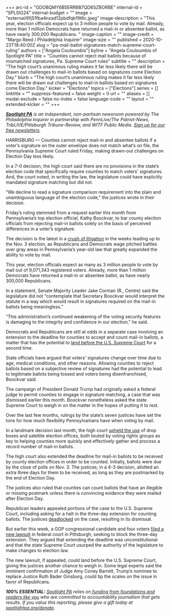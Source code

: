 +++
arc-id = "GDOBQMY6B5ERRBB7QD6SZBORBE"
internal-id = "SPLSIG24"
internal-budget = ""
image = "external/6fj51fba4nzad12pbdfqkf9t6c.jpeg"
image-description = "This year, election officials expect up to 3 million people to vote by mail. Already, more than 1 million Democrats have returned a mail-in or absentee ballot, as have nearly 300,000 Republicans. "
image-caption = ""
image-credit = "Margo Reed / Philadelphia Inquirer"
image-size = ""
published = 2020-10-23T18:40:00Z
slug = "pa-mail-ballot-signatures-match-supreme-court-ruling"
authors = ["Angela Couloumbis"]
byline = "Angela Couloumbis of Spotlight PA"
title = "Counties cannot reject mail ballots because of mismatched signatures, Pa. Supreme Court rules"
subtitle = ""
description = "The high court’s unanimous ruling makes it far less likely there will be drawn out challenges to mail-in ballots based on signatures come Election Day."
blurb = "The high court’s unanimous ruling makes it far less likely there will be drawn out challenges to mail-in ballots based on signatures come Election Day."
kicker = "Elections"
topics = ["Elections"]
series = []
linktitle = ""
suppress-featured = false
weight = 0
url = ""
aliases = []
modal-exclude = false
no-index = false
language-code = ""
layout = ""
extended-kicker = ""
+++

<a href="https://www.spotlightpa.org/"><i><b>Spotlight PA</b></i></a><i> is an independent, non-partisan newsroom powered by The Philadelphia Inquirer in partnership with PennLive/The Patriot-News, TribLIVE/Pittsburgh Tribune-Review, and WITF Public Media. </i><a href="https://www.spotlightpa.org/newsletters"><i>Sign up for our free newsletters</i></a><i>.</i>

HARRISBURG — Counties cannot reject mail-in and absentee ballots if a voter’s signature on the outer envelope does not match what’s on file, the Pennsylvania Supreme Court ruled Friday, making drawn-out challenges on Election Day less likely.

In a 7-0 decision, the high court said there are no provisions in the state’s election code that specifically require counties to match voters' signatures. And, the court noted, in writing the law, the legislature could have explicitly mandated signature matching but did not.

“We decline to read a signature comparison requirement into the plain and unambiguous language of the election code,” the justices wrote in their decision.

Friday’s ruling stemmed from a request earlier this month from Pennsylvania’s top election official, Kathy Boockvar, to bar county election officials from rejecting mail-in ballots solely on the basis of perceived differences in a voter’s signature.

The decision is the latest in a <a href="https://www.spotlightpa.org/news/2020/10/pa-supreme-federal-courts-election-decisions/" target=_blank>crush of litigation</a> in the weeks leading up to the Nov. 3 election, as Republicans and Democrats wage pitched battles over gray areas in Pennsylvania’s year-old law that greatly expanded the ability to vote by mail.

This year, election officials expect as many as 3 million people to vote by mail out of 9,071,343 registered voters. Already, more than 1 million Democrats have returned a mail-in or absentee ballot, as have nearly 300,000 Republicans.

<script src="https://www.spotlightpa.org/embed.js" async></script><div data-spl-embed-version="1" data-spl-src="https://www.spotlightpa.org/embeds/newsletter/"></div>

In a statement, Senate Majority Leader Jake Corman (R., Centre) said the legislature did not “contemplate that Secretary Boockvar would interpret the statute in a way which would result in signatures required on the mail-in ballots being meaningless.”

“This administration’s continued weakening of the voting security features is damaging to the integrity and confidence in our election," he said.

Democrats and Republicans are still at odds in a separate case involving an extension to the deadline for counties to accept and count mail-in ballots, a matter that has the potential to <a href="https://www.spotlightpa.org/news/2020/10/pa-election-lawsuit-mail-ballots-republicans/" target=_blank>land before the U.S. Supreme Court</a> for a second time.

State officials have argued that voters' signatures change over time due to age, medical conditions, and other reasons. Allowing counties to reject ballots based on a subjective review of signatures had the potential to lead to legitimate ballots being tossed and voters being disenfranchised, Boockvar said.

The campaign of President Donald Trump had originally asked a federal judge to permit counties to engage in signature matching, a case that was dismissed earlier this month. Boockvar nonetheless asked the state Supreme Court to weigh in on the matter in the hopes of putting it to rest.

Over the last few months, rulings by the state’s seven justices have set the tone for how much flexibility Pennsylvanians have when voting by mail.

In a landmark decision last month, the high court <a href="https://www.spotlightpa.org/news/2020/09/pa-election-november-supreme-court-mail-ballots-tom-wolf/" target=_blank>upheld the use</a> of drop boxes and satellite election offices, both touted by voting rights groups as key to helping counties more quickly and effectively gather and process a record number of mail-in ballots.

The high court also extended the deadline for mail-in ballots to be received by county election offices in order to be counted. Initially, ballots were due by the close of polls on Nov. 3. The justices, in a 4-3 decision, allotted an extra three days for them to be received, as long as they are postmarked by the end of Election Day.

<script src="https://www.spotlightpa.org/embed.js" async></script><div data-spl-embed-version="1" data-spl-src="https://www.spotlightpa.org/embeds/donate/?teaser_text=Spotlight%20PA%20provides%20essential%2C%20public-service%20journalism%20thanks%20to%20readers%20like%20you.%20Help%20us%20continue%20that%20work."></div>

The justices also ruled that counties can count ballots that have an illegible or missing postmark unless there is convincing evidence they were mailed after Election Day.

Republican leaders appealed portions of the case to the U.S. Supreme Court, including asking for a halt in the three-day extension for counting ballots. The justices <a href="https://www.spotlightpa.org/news/2020/10/pa-mail-ballots-republican-voters-donald-trump/" target=_blank>deadlocked</a> on the case, resulting in its dismissal.

But earlier this week, a GOP congressional candidate and four voters <a href="https://www.spotlightpa.org/news/2020/10/pa-election-lawsuit-mail-ballots-republicans/" target=_blank>filed a new lawsuit</a> in federal court in Pittsburgh, seeking to block the three-day extension. They argued that extending the deadline was unconstitutional and that the state Supreme Court usurped the authority of the legislature to make changes to election law.

The new lawsuit, if appealed, could land before the U.S. Supreme Court, giving the justices another chance to weigh in. Some legal experts said the imminent confirmation of Judge Amy Coney Barrett, Trump’s nominee to replace Justice Ruth Bader Ginsburg, could tip the scales on the issue in favor of Republicans.

<i><b>100% ESSENTIAL:</b></i><i> </i><a href="https://www.spotlightpa.org/"><i>Spotlight PA</i></a><i> relies on</i><a href="https://www.spotlightpa.org/support"><i> funding from foundations and readers like you</i></a><i> who are committed to accountability journalism that gets results. If you value this reporting, please give a gift today at </i><a href="http://spotlightpa.org/donate"><i>spotlightpa.org/donate</i></a><i>.</i>
